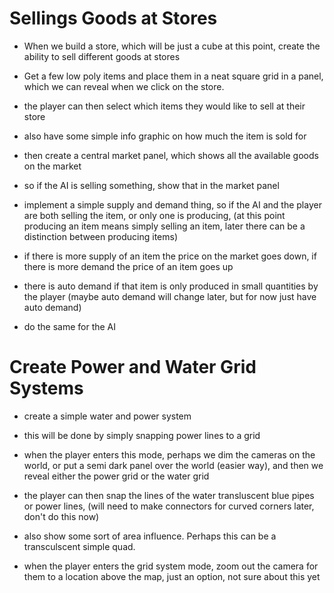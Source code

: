 # Sellings Goods at Stores

* When we build a store, which will be just a cube at this point, create the ability to sell different goods at stores

* Get a few low poly items and place them in a neat square grid in a panel, which we can reveal when we click on the store.

* the player can then select which items they would like to sell at their store

* also have some simple info graphic on how much the item is sold for

* then create a central market panel, which shows all the available goods on the market

* so if the AI is selling something, show that in the market panel

* implement a simple supply and demand thing, so if the AI and the player are both selling the item, or only one is producing,
(at this point producing an item means simply selling an item, later there can be a distinction between producing items)

* if there is more supply of an item the price on the market goes down, if there is more demand the price of an item goes up

* there is auto demand if that item is only produced in small quantities by the player (maybe auto demand will change later, but for now just have auto demand)

* do the same for the AI





# Create Power and Water Grid Systems


* create a simple water and power system

* this will be done by simply snapping power lines to a grid

* when the player enters this mode, perhaps we dim the cameras on the world, or put a semi dark panel over the world (easier way),
and then we reveal either the power grid or the water grid

* the player can then snap the lines of the water transluscent blue pipes or power lines, (will need to make connectors for curved corners later,
don't do this now)

* also show some sort of area influence. Perhaps this can be a transculscent simple quad.

* when the player enters the grid system mode, zoom out the camera for them to a location above the map, just an option, not sure about this yet

